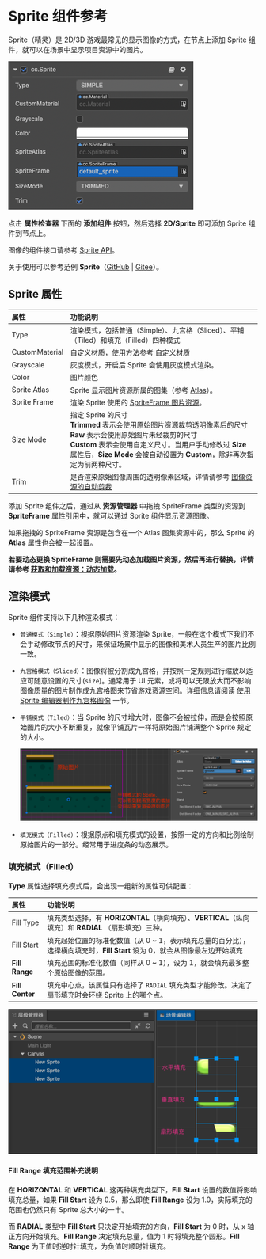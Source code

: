 # Sprite 组件参考

Sprite（精灵）是 2D/3D 游戏最常见的显示图像的方式，在节点上添加 Sprite 组件，就可以在场景中显示项目资源中的图片。

![add sprite](sprite/sprite-component.png)

点击 **属性检查器** 下面的 **添加组件** 按钮，然后选择 **2D/Sprite** 即可添加 Sprite 组件到节点上。

图像的组件接口请参考 [Sprite API](__APIDOC__/zh/classes/ui.sprite.html)。

关于使用可以参考范例 **Sprite**（[GitHub](https://github.com/cocos-creator/test-cases-3d/tree/v3.0/assets/cases/ui/01.sprite) | [Gitee](https://gitee.com/mirrors_cocos-creator/test-cases-3d/tree/v3.0/assets/cases/ui/01.sprite)）。

## Sprite 属性

| 属性 |   功能说明
| :-------------- | :----------- |
| Type | 渲染模式，包括普通（Simple）、九宫格（Sliced）、平铺（Tiled）和填充（Filled）四种模式
| CustomMaterial | 自定义材质，使用方法参考 [自定义材质](../engine/ui-material.md)
| Grayscale | 灰度模式，开启后 Sprite 会使用灰度模式渲染。
| Color | 图片颜色
| Sprite Atlas | Sprite 显示图片资源所属的图集（参考 [Atlas](../../../asset/atlas.md)）。
| Sprite Frame | 渲染 Sprite 使用的 [SpriteFrame 图片资源](../../../asset/sprite-frame.md)。
| Size Mode | 指定 Sprite 的尺寸<br>**Trimmed** 表示会使用原始图片资源裁剪透明像素后的尺寸<br>**Raw** 表示会使用原始图片未经裁剪的尺寸<br> **Custom** 表示会使用自定义尺寸。当用户手动修改过 **Size** 属性后，**Size Mode** 会被自动设置为 **Custom**，除非再次指定为前两种尺寸。
| Trim | 是否渲染原始图像周围的透明像素区域，详情请参考 [图像资源的自动剪裁](../engine/trim.md)

添加 Sprite 组件之后，通过从 **资源管理器** 中拖拽 SpriteFrame 类型的资源到 **SpriteFrame** 属性引用中，就可以通过 Sprite 组件显示资源图像。

如果拖拽的 SpriteFrame 资源是包含在一个 Atlas 图集资源中的，那么 Sprite 的 **Atlas** 属性也会被一起设置。

**若要动态更换 SpriteFrame 则需要先动态加载图片资源，然后再进行替换，详情请参考 [获取和加载资源：动态加载](../../../asset/dynamic-load-resources.md#加载-spriteframe-或-texture2d)。**

## 渲染模式

Sprite 组件支持以下几种渲染模式：

- `普通模式（Simple）`：根据原始图片资源渲染 Sprite，一般在这个模式下我们不会手动修改节点的尺寸，来保证场景中显示的图像和美术人员生产的图片比例一致。

- `九宫格模式（Sliced）`：图像将被分割成九宫格，并按照一定规则进行缩放以适应可随意设置的尺寸(`size`)。通常用于 UI 元素，或将可以无限放大而不影响图像质量的图片制作成九宫格图来节省游戏资源空间。详细信息请阅读 [使用 Sprite 编辑器制作九宫格图像](../engine/sliced-sprite.md#-) 一节。

- `平铺模式（Tiled）`：当 Sprite 的尺寸增大时，图像不会被拉伸，而是会按照原始图片的大小不断重复，就像平铺瓦片一样将原始图片铺满整个 Sprite 规定的大小。

  ![tiled](sprite/tiled.png)

- `填充模式（Filled）`：根据原点和填充模式的设置，按照一定的方向和比例绘制原始图片的一部分。经常用于进度条的动态展示。

<!-- - `网格模式（Mesh）`：必须使用 **TexturePacker 4.x** 以上版本并且设置 ploygon 算法打包出的 plist 文件才能够使用该模式。 -->

### 填充模式（Filled）

**Type** 属性选择填充模式后，会出现一组新的属性可供配置：

| 属性 |   功能说明
| :-------------- | :----------- |
| Fill Type | 填充类型选择，有 **HORIZONTAL**（横向填充）、**VERTICAL**（纵向填充）和 **RADIAL** （扇形填充）三种。
| Fill Start | 填充起始位置的标准化数值（从 0 ~ 1，表示填充总量的百分比），选择横向填充时，**Fill Start** 设为 0，就会从图像最左边开始填充
| **Fill Range** | 填充范围的标准化数值（同样从 0 ~ 1），设为 1，就会填充最多整个原始图像的范围。
| **Fill Center** | 填充中心点，该属性只有选择了 `RADIAL` 填充类型才能修改。决定了扇形填充时会环绕 Sprite 上的哪个点。
<!-- 所用的坐标系和 [Anchor 锚点](../content-workflow/transform.md#-anchor-) 是一样的。 -->

![radial](sprite/radial.png)

#### Fill Range 填充范围补充说明

在 **HORIZONTAL** 和 **VERTICAL** 这两种填充类型下，**Fill Start** 设置的数值将影响填充总量，如果 **Fill Start** 设为 0.5，那么即使 **Fill Range** 设为 1.0，实际填充的范围也仍然只有 Sprite 总大小的一半。

而 **RADIAL** 类型中 **Fill Start** 只决定开始填充的方向，**Fill Start** 为 0 时，从 x 轴正方向开始填充。**Fill Range** 决定填充总量，值为 1 时将填充整个圆形。**Fill Range** 为正值时逆时针填充，为负值时顺时针填充。
